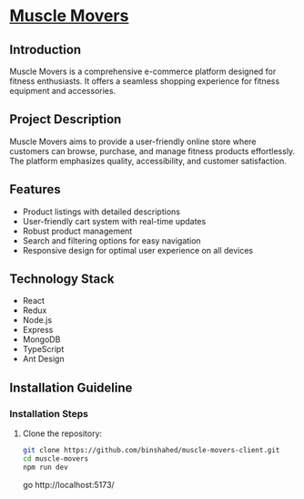 # [Muscle Movers](https://muscle-movers-client.vercel.app)

## Introduction

Muscle Movers is a comprehensive e-commerce platform designed for fitness enthusiasts. It offers a seamless shopping experience for fitness equipment and accessories.

## Project Description

Muscle Movers aims to provide a user-friendly online store where customers can browse, purchase, and manage fitness products effortlessly. The platform emphasizes quality, accessibility, and customer satisfaction.

## Features

- Product listings with detailed descriptions
- User-friendly cart system with real-time updates
- Robust product management
- Search and filtering options for easy navigation
- Responsive design for optimal user experience on all devices

## Technology Stack

- React
- Redux
- Node.js
- Express
- MongoDB
- TypeScript
- Ant Design

## Installation Guideline



### Installation Steps

1. Clone the repository:
   ```bash
   git clone https://github.com/binshahed/muscle-movers-client.git
   cd muscle-movers
   npm run dev
   ```
   
   go http://localhost:5173/
